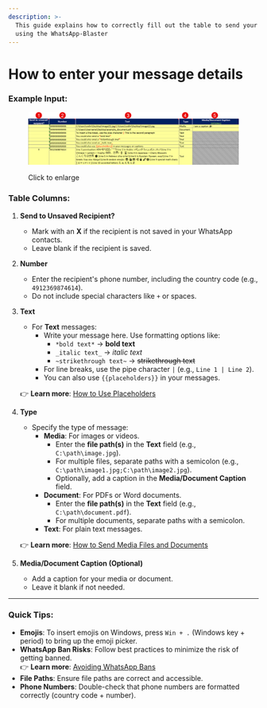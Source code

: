 ```yaml
---
description: >-
  This guide explains how to correctly fill out the table to send your messages
  using the WhatsApp-Blaster
---
```


# How to enter your message details

### Example Input:

<figure><img src="../.gitbook/assets/image (2).png" alt=""><figcaption><p>Click to enlarge</p></figcaption></figure>

### Table Columns:

1. **Send to Unsaved Recipient?**
   * Mark with an **X** if the recipient is not saved in your WhatsApp contacts.
   * Leave blank if the recipient is saved.
2. **Number**
   * Enter the recipient's phone number, including the country code (e.g., `4912369874614`).
   * Do not include special characters like `+` or spaces.
3.  **Text**

    * For **Text** messages:
      * Write your message here. Use formatting options like:
        * `*bold text*` → **bold text**
        * `_italic text_` → _italic text_
        * `~strikethrough text~` → ~~strikethrough text~~
      * For line breaks, use the pipe character `|` (e.g., `Line 1 | Line 2`).
      * You can also use `{{placeholders}}`  in your messages.

    👉 **Learn more**: [How to Use Placeholders](how-to-use-placeholders.md)
4.  **Type**

    * Specify the type of message:
      * **Media**: For images or videos.
        * Enter the **file path(s)** in the **Text** field (e.g., `C:\path\image.jpg`).
        * For multiple files, separate paths with a semicolon (e.g., `C:\path\image1.jpg;C:\path\image2.jpg`).
        * Optionally, add a caption in the **Media/Document Caption** field.
      * **Document**: For PDFs or Word documents.
        * Enter the **file path(s)** in the **Text** field (e.g., `C:\path\document.pdf`).
        * For multiple documents, separate paths with a semicolon.
      * **Text**: For plain text messages.

    👉 **Learn more**: [How to Send Media Files and Documents](how-to-send-media-files-and-documents.md)
5. **Media/Document Caption (Optional)**
   * Add a caption for your media or document.
   * Leave it blank if not needed.

***

### Quick Tips:

* **Emojis**: To insert emojis on Windows, press `Win + .` (Windows key + period) to bring up the emoji picker.
* **WhatsApp Ban Risks**: Follow best practices to minimize the risk of getting banned.\
  👉 **Learn more**: [Avoiding WhatsApp Bans](how-to-minimize-the-risk-of-getting-banned-on-whatsapp.md)
* **File Paths**: Ensure file paths are correct and accessible.
* **Phone Numbers**: Double-check that phone numbers are formatted correctly (country code + number).


